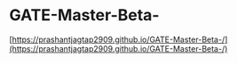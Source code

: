 # GATE-Master-Beta-


[https://prashantjagtap2909.github.io/GATE-Master-Beta-/](https://prashantjagtap2909.github.io/GATE-Master-Beta-/)
